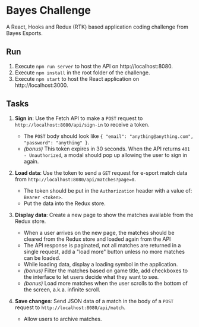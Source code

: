 # Bayes Challenge
A React, Hooks and Redux (RTK) based application coding challenge from Bayes Esports.

## Run
1. Execute `npm run server` to host the API on http://localhost:8080.
2. Execute `npm install` in the root folder of the challenge.
3. Execute `npm start` to host the React application on http://localhost:3000.


## Tasks
1. **Sign in**: Use the Fetch API to make a `POST` request to `http://localhost:8080/api/sign-in` to receive a token.
   - The `POST` body should look like `{ "email": "anything@anything.com", "password": "anything" }`.
   - _(bonus)_ This token expires in 30 seconds. When the API returns `401 - Unauthorized`, a modal should pop up allowing the user to sign in again.

2. **Load data**: Use the token to send a `GET` request for e-sport match data from `http://localhost:8080/api/matches?page=0`.
   - The token should be put in the `Authorization` header with a value of: `Bearer <token>`.
   - Put the data into the Redux store.

3. **Display data**: Create a new page to show the matches available from the Redux store.
   - When a user arrives on the new page, the matches should be cleared from the Redux store and loaded again from the API
   - The API response is paginated, not all matches are returned in a single request, add a "load more" button unless no more matches can be loaded.
   - While loading data, display a loading symbol in the application.
   - _(bonus)_ Filter the matches based on game title, add checkboxes to the interface to let users decide what they want to see.
   - _(bonus)_ Load more matches when the user scrolls to the bottom of the screen, a.k.a. infinite scroll.

4. **Save changes**: Send JSON data of a match in the body of a `POST` request to `http://localhost:8080/api/match`.
   - Allow users to archive matches.
